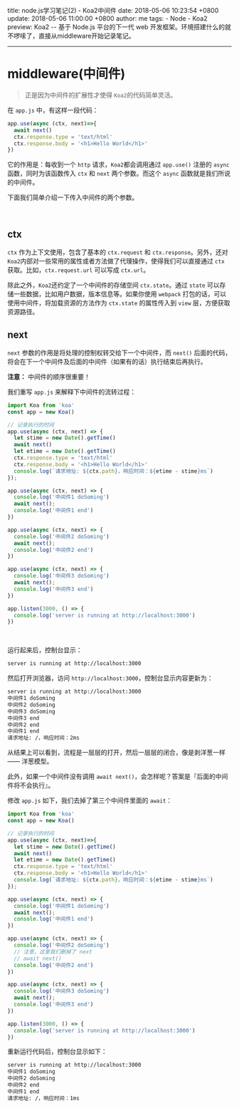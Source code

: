 title: node.js学习笔记(2) - Koa2中间件
date: 2018-05-06 10:23:54 +0800
update: 2018-05-06 11:00:00 +0800
author: me
tags:
    - Node
    - Koa2
preview: Koa2 -- 基于 Node.js 平台的下一代 web 开发框架。环境搭建什么的就不啰嗦了，直接从middleware开始记录笔记。

---
# middleware(中间件)
> 正是因为中间件的扩展性才使得 `Koa2`的代码简单灵活。


在 `app.js` 中，有这样一段代码：

```js
app.use(async (ctx, next)=>{
  await next()
  ctx.response.type = 'text/html'
  ctx.response.body = '<h1>Hello World</h1>'  
})
```

它的作用是：每收到一个 `http` 请求，`Koa2`都会调用通过 `app.use()` 注册的 `async` 函数，同时为该函数传入 `ctx` 和 `next` 两个参数。而这个 `async` 函数就是我们所说的中间件。

下面我们简单介绍一下传入中间件的两个参数。

<br>

## ctx

`ctx` 作为上下文使用，包含了基本的 `ctx.request` 和 `ctx.response`。另外，还对 `Koa2`内部对一些常用的属性或者方法做了代理操作，使得我们可以直接通过 `ctx` 获取。比如，`ctx.request.url` 可以写成 `ctx.url`。


除此之外，`Koa2`还约定了一个中间件的存储空间 `ctx.state`。通过 `state` 可以存储一些数据，比如用户数据，版本信息等。如果你使用 `webpack` 打包的话，可以使用中间件，将加载资源的方法作为 `ctx.state` 的属性传入到 `view` 层，方便获取资源路径。


## next


`next` 参数的作用是将处理的控制权转交给下一个中间件，而 `next()` 后面的代码，将会在下一个中间件及后面的中间件（如果有的话）执行结束后再执行。

**注意：** 中间件的顺序很重要！


我们重写 `app.js` 来解释下中间件的流转过程：

```js
import Koa from 'koa'
const app = new Koa()

// 记录执行的时间
app.use(async (ctx, next) => {
  let stime = new Date().getTime()
  await next()
  let etime = new Date().getTime()
  ctx.response.type = 'text/html'
  ctx.response.body = '<h1>Hello World</h1>'
  console.log(`请求地址: ${ctx.path}，响应时间：${etime - stime}ms`)
});

app.use(async (ctx, next) => {
  console.log('中间件1 doSoming')
  await next();
  console.log('中间件1 end')
})

app.use(async (ctx, next) => {
  console.log('中间件2 doSoming')
  await next();
  console.log('中间件2 end')
})

app.use(async (ctx, next) => {
  console.log('中间件3 doSoming')
  await next();
  console.log('中间件3 end')
})

app.listen(3000, () => {
  console.log('server is running at http://localhost:3000')
})
```

<br>

运行起来后，控制台显示：

```txt
server is running at http://localhost:3000
```


然后打开浏览器，访问 `http://localhost:3000`，控制台显示内容更新为：

```txt
server is running at http://localhost:3000
中间件1 doSoming
中间件2 doSoming
中间件3 doSoming
中间件3 end
中间件2 end
中间件1 end
请求地址: /，响应时间：2ms
```

从结果上可以看到，流程是一层层的打开，然后一层层的闭合，像是剥洋葱一样 —— 洋葱模型。


此外，如果一个中间件没有调用 `await next()`，会怎样呢？答案是『后面的中间件将不会执行』。


修改 `app.js` 如下，我们去掉了第三个中间件里面的 `await`：

```js
import Koa from 'koa'
const app = new Koa()

// 记录执行的时间
app.use(async (ctx, next)=>{
  let stime = new Date().getTime()
  await next()
  let etime = new Date().getTime()
  ctx.response.type = 'text/html'
  ctx.response.body = '<h1>Hello World</h1>'
  console.log(`请求地址: ${ctx.path}，响应时间：${etime - stime}ms`)
});

app.use(async (ctx, next) => {
  console.log('中间件1 doSoming')
  await next();
  console.log('中间件1 end')
})

app.use(async (ctx, next) => {
  console.log('中间件2 doSoming')
  // 注意，这里我们删掉了 next
  // await next()
  console.log('中间件2 end')
})

app.use(async (ctx, next) => {
  console.log('中间件3 doSoming')
  await next();
  console.log('中间件3 end')
})

app.listen(3000, () => {
  console.log('server is running at http://localhost:3000')
})
```


重新运行代码后，控制台显示如下：

```txt
server is running at http://localhost:3000
中间件1 doSoming
中间件2 doSoming
中间件2 end
中间件1 end
请求地址: /，响应时间：1ms
```
